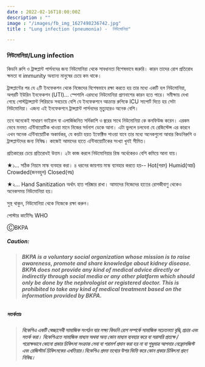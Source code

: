 ```yaml
---
date : 2022-02-16T18:00:00Z
description : ""
image : "/images/fb_img_1627498236742.jpg"
title : "Lung infection (pneumonia) -  নিউমোনিয়া"

---
```

### নিউমোনিয়া/Lung infection

কিডনি রুগি ও ট্রান্সপ্লান্ট পার্সনদের জন্য নিউমোনিয়া থেকে সাবধানতা বিশেষভাবে জরুরি। কারন তাদের রোগ প্রতিরোধ ক্ষমতা বা immunity অন্যান্য মানুষের চেয়ে কম থাকে।

ট্রান্সপ্লান্টের পর যে ২টি ইনফেকশন থেকে নিজেদের বিশেষভাবে রক্ষা করতে হয় তার মধ্যে একটি হল নিউমোনিয়া, অপরটি ইউরিন ইনফেকশন (UTI)... স্পেশালি এরমধ্যে নিউমোনিয়া প্রাণনাশের কারন হতে পারে। সমীক্ষায় দেখা গেছে পোস্টট্রান্সপ্লান্ট পিরিয়ডে সবচেয়ে বেশি যে ইনফেকশনে আক্রান্ত রুগিকে ICU সাপোর্ট দিতে হয় সেটা নিউমোনিয়া। এজন্য এই ইনফেকশনে ট্রান্সপ্লান্ট পার্সনদের মৃত্যুহারও অনেক বেশি।

তবে অনেকেই সাধারণ ভাইরাল বা এলার্জিজনিত সর্দিকাশি ও জ্বরের সাথে নিউমোনিয়া কে কনফিউজ করেন। এরকম ভেবে মনমত এন্টিবায়োটিক খাওয়া মানে নিজের সর্বনাশ ডেকে আনা। এটা ভুললে চলবেনা যে রেজিস্টেন্স এর কারনে এখন অনেক এন্টিবায়োটিক অকার্যকর, যে কয়টা হয়ত ইফেক্টিভ পাওয়া যাবে তার মধ্যে অনেকগুলো আবার কিডনিরুগি ও ট্রান্সপ্লান্টদের জন্য নিষিদ্ধ। কাজেই আমাদের হাতে এন্টিবায়োটিকের সংখ্যা খুবই সীমিত।

প্রতিকারের চেয়ে প্রতিরোধই উত্তম। ২টা কাজ করলে নিউমোনিয়ার রিস্ক অর্ধেকেরও বেশি কমিয়ে আনা যায়।

★১... সঠিক নিয়মে মাস্ক ব্যবহার করা। ৪ ধরনের জায়গায় মাস্ক ব্যাবহার করতে হয়-- Hot(গরম) Humid(আর্দ্র) Crowded(জনবহুল) Closed(বদ্ধ)

★২... Hand Sanitization অর্থাৎ হাত পরিষ্কার রাখা। আমাদের নিজেদের হাতের রোগজীবাণু থেকেও অনেকসময় নিউমোনিয়া হয়।

সুস্থ থাকুন, নিউমোনিয়া থেকে নিজেকে রক্ষা করুন।

পোস্টার কার্টেসিঃ WHO

ⒸBKPA

##### **Caution:**

> ###### **BKPA is a voluntary social organization whose mission is to raise awareness, promote and share knowledge about kidney disease. BKPA does not provide any kind of medical advice directly or indirectly through social media or any other platform which should only be done by the nephrologist or registered doctor. This is prohibited to take any kind of medical treatment based on the information provided by BKPA.**

##### **সতর্কতাঃ**

> ###### **বিকেপিএ একটি স্বেচ্ছাসেবী সামাজিক সংগঠন যার লক্ষ্য কিডনি রোগ সম্পর্কে সামাজিক সচেতনতা বৃদ্ধি,প্রচার এবং সতর্ক করা। বিকেপিএতে সামাজিক মাধ্যম অথবা অন্য কোন মাধ্যম ব্যবহার করে বা সরাসরি প্রত্যক্ষ / পরোক্ষভাবে কোনো প্রকার চিকিৎসা সংক্রান্ত সেবা বা পরামর্শ প্রদান করা হয় না যা শুধুমাত্র আপনার নেফ্রোলজিস্ট এবং রেজিস্টার্ড চিকিৎসকের এখতিয়ার।বিকেপিএ প্রদত্ত তথ্যের উপর ভিত্তি করে কোন প্রকার চিকিৎসা গ্রহণ নিষিদ্ধ।**